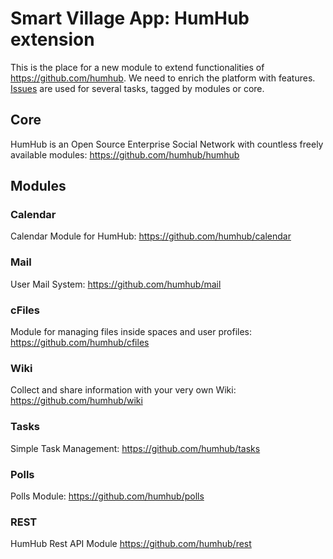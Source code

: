 # Smart Village App: HumHub extension

This is the place for a new module to extend functionalities of https://github.com/humhub. We need to enrich the platform with features. [Issues](https://github.com/ikuseiGmbH/smart-village-app-humhub-ext/issues) are used for several tasks, tagged by modules or core.

## Core

HumHub is an Open Source Enterprise Social Network with countless freely available modules: https://github.com/humhub/humhub

## Modules

### Calendar

Calendar Module for HumHub: https://github.com/humhub/calendar

### Mail

User Mail System: https://github.com/humhub/mail

### cFiles

Module for managing files inside spaces and user profiles: https://github.com/humhub/cfiles

### Wiki

Collect and share information with your very own Wiki: https://github.com/humhub/wiki

### Tasks

Simple Task Management: https://github.com/humhub/tasks

### Polls

Polls Module: https://github.com/humhub/polls

### REST

HumHub Rest API Module https://github.com/humhub/rest
